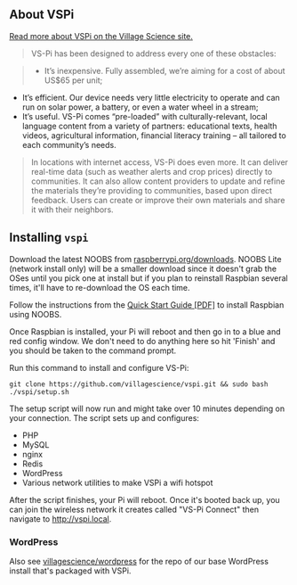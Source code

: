 ## About VSPi ##


[Read more about VSPi on the Village Science site.](http://villagescience.org/vs-pi/)

> VS-Pi has been designed to address every one of these obstacles:

> * It’s inexpensive. Fully assembled, we’re aiming for a cost of about US$65 per unit;
* It’s efficient. Our device needs very little electricity to operate and can run on solar power, a battery, or even a water wheel in a stream;
* It’s useful. VS-Pi comes “pre-loaded” with culturally-relevant, local language content from a variety of partners: educational texts, health videos, agricultural information, financial literacy training – all tailored to each community’s needs.

> In locations with internet access, VS-Pi does even more. It can deliver real-time data (such as weather alerts and crop prices) directly to communities. It can also allow content providers to update and refine the materials they’re providing to communities, based upon direct feedback. Users can create or improve their own materials and share it with their neighbors.

## Installing `vspi` ##

Download the latest NOOBS from [raspberrypi.org/downloads](http://www.raspberrypi.org/downloads). NOOBS Lite (network install only) will be a smaller download since it doesn't grab the OSes until you pick one at install but if you plan to reinstall Raspbian several times, it'll have to re-download the OS each time.

Follow the instructions from the [Quick Start Guide [PDF]](http://www.raspberrypi.org/wp-content/uploads/2012/04/quick-start-guide-v2_1.pdf) to install Raspbian using NOOBS.

Once Raspbian is installed, your Pi will reboot and then go in to a blue and red config window. We don't need to do anything here so hit 'Finish' and you should be taken to the command prompt.

Run this command to install and configure VS-Pi:

    git clone https://github.com/villagescience/vspi.git && sudo bash ./vspi/setup.sh

The setup script will now run and might take over 10 minutes depending on your connection. The script sets up and configures:

* PHP
* MySQL
* nginx
* Redis
* WordPress
* Various network utilities to make VSPi a wifi hotspot

After the script finishes, your Pi will reboot. Once it's booted back up, you can join the wireless network it creates called "VS-Pi Connect" then navigate to http://vspi.local.

### WordPress ###

Also see [villagescience/wordpress](https://github.com/villagescience/wordpress) for the repo of our base WordPress install that's packaged with VSPi.
